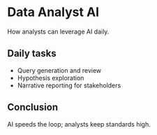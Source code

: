 # Data Analyst AI

How analysts can leverage AI daily.

## Daily tasks
- Query generation and review
- Hypothesis exploration
- Narrative reporting for stakeholders

## Conclusion
AI speeds the loop; analysts keep standards high.
